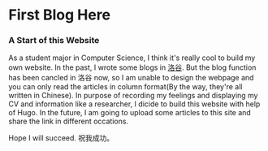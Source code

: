 # First Blog Here


### A Start of this Website

As a student major in Computer Science, I think it's really cool to build my own website. In the past, I wrote some blogs in [洛谷](https://www.luogu.com.cn/user/57695#article). But the blog function has been cancled in 洛谷 now, so I am unable to design the webpage and you can only read the articles in column format(By the way, they're all written in Chinese). In purpose of recording my feelings and displaying my CV and information like a researcher, I dicide to build this website with help of Hugo. In the future, I am going to upload some articles to this site and share the link in different occations.

Hope I will succeed. 祝我成功。
